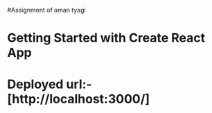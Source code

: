 #Assignment of aman tyagi

# Getting Started with Create React App
# Deployed url:- [http://localhost:3000/]

